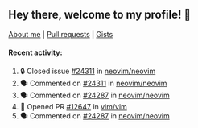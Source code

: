 ## Hey there, welcome to my profile! 👋

[About me](https://seandewar.github.io/)
 | [Pull requests](https://github.com/search?p=1&q=author%3Aseandewar+is%3Apr)
 | [Gists](https://gist.github.com/seandewar)

#### Recent activity:

<!--START_SECTION:activity-->
1. 🔒 Closed issue [#24311](https://github.com/neovim/neovim/issues/24311) in [neovim/neovim](https://github.com/neovim/neovim)
2. 🗣 Commented on [#24311](https://github.com/neovim/neovim/issues/24311) in [neovim/neovim](https://github.com/neovim/neovim)
3. 🗣 Commented on [#24287](https://github.com/neovim/neovim/issues/24287) in [neovim/neovim](https://github.com/neovim/neovim)
4. 💪 Opened PR [#12647](https://github.com/vim/vim/pull/12647) in [vim/vim](https://github.com/vim/vim)
5. 🗣 Commented on [#24287](https://github.com/neovim/neovim/issues/24287) in [neovim/neovim](https://github.com/neovim/neovim)
<!--END_SECTION:activity-->
